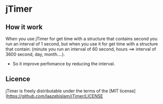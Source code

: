 # jTimer

## How it work

When you use jTimer for get time with a structure that contains second you run an interval of 1 second, but when you use it for get time with a structure that contain: (minute you run an interval of 60 second, hours ==> interval of 3600 second, day, month....).
* So it improve perfomance by reducing the interval.

## Licence

jTimer is freely distributable under the terms of the [MIT license](https://github.com/laazebislam/jTimer/LICENSE
